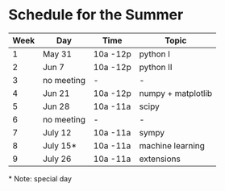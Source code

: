 # Schedule for the Summer

 Week |       Day    |       Time |        Topic
------|--------------|------------|----------------
1     |  May 31      | 10a -12p   |  python I
2     |  Jun 7       | 10a -12p   |  python II
3     |  no meeting  |  -         |   -
4     |  Jun 21      | 10a -12p   |  numpy + matplotlib
5     |  Jun 28      | 10a -11a   |  scipy
6     |  no meeting  |  -         |   -
7     |  July 12     | 10a -11a   |  sympy
8     |  July 15*    | 10a -11a   |  machine learning
9     |  July 26     | 10a -11a   |  extensions

\* Note: special day
